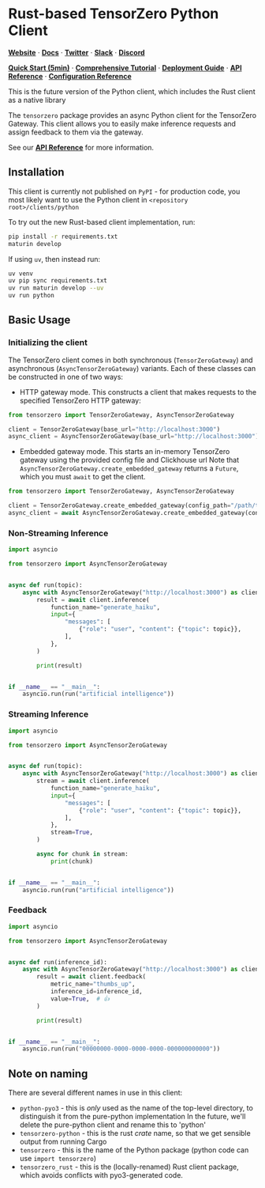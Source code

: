 # Rust-based TensorZero Python Client

**[Website](https://www.tensorzero.com/)** ·
**[Docs](https://www.tensorzero.com/docs)** ·
**[Twitter](https://www.x.com/tensorzero)** ·
**[Slack](https://www.tensorzero.com/slack)** ·
**[Discord](https://www.tensorzero.com/discord)**

**[Quick Start (5min)](https://www.tensorzero.com/docs/gateway/tutorial)** ·
**[Comprehensive Tutorial](https://www.tensorzero.com/docs/gateway/tutorial)** ·
**[Deployment Guide](https://www.tensorzero.com/docs/gateway/deployment)** ·
**[API Reference](https://www.tensorzero.com/docs/gateway/api-reference)** ·
**[Configuration Reference](https://www.tensorzero.com/docs/gateway/deployment)**

This is the future version of the Python client, which includes the Rust client as a native library

The `tensorzero` package provides an async Python client for the TensorZero Gateway.
This client allows you to easily make inference requests and assign feedback to them via the gateway.

See our **[API Reference](https://www.tensorzero.com/docs/gateway/api-reference)** for more information.

## Installation

This client is currently not published on `PyPI` - for production code, you most likely want to
use the Python client in `<repository root>/clients/python`

To try out the new Rust-based client implementation, run:

```bash
pip install -r requirements.txt
maturin develop
```

If using `uv`, then instead run:

```bash
uv venv
uv pip sync requirements.txt
uv run maturin develop --uv
uv run python
```

## Basic Usage

### Initializing the client

The TensorZero client comes in both synchronous (`TensorZeroGateway`) and asynchronous (`AsyncTensorZeroGateway`) variants.
Each of these classes can be constructed in one of two ways:

- HTTP gateway mode. This constructs a client that makes requests to the specified TensorZero HTTP gateway:

```python
from tensorzero import TensorZeroGateway, AsyncTensorZeroGateway

client = TensorZeroGateway(base_url="http://localhost:3000")
async_client = AsyncTensorZeroGateway(base_url="http://localhost:3000")
```

- Embedded gateway mode. This starts an in-memory TensorZero gateway using the provided config file and Clickhouse url
  Note that `AsyncTensorZeroGateway.create_embedded_gateway` returns a `Future`, which you must `await` to get the client.

```python
from tensorzero import TensorZeroGateway, AsyncTensorZeroGateway

client = TensorZeroGateway.create_embedded_gateway(config_path="/path/to/tensorzero.toml", clickhouse_url="http://chuser:chpassword@localhost:8123/tensorzero-python-e2e")
async_client = await AsyncTensorZeroGateway.create_embedded_gateway(config_path="/path/to/tensorzero.toml", clickhouse_url="http://chuser:chpassword@localhost:8123/tensorzero-python-e2e")
```

### Non-Streaming Inference

```python
import asyncio

from tensorzero import AsyncTensorZeroGateway


async def run(topic):
    async with AsyncTensorZeroGateway("http://localhost:3000") as client:
        result = await client.inference(
            function_name="generate_haiku",
            input={
                "messages": [
                    {"role": "user", "content": {"topic": topic}},
                ],
            },
        )

        print(result)


if __name__ == "__main__":
    asyncio.run(run("artificial intelligence"))
```

### Streaming Inference

```python
import asyncio

from tensorzero import AsyncTensorZeroGateway


async def run(topic):
    async with AsyncTensorZeroGateway("http://localhost:3000") as client:
        stream = await client.inference(
            function_name="generate_haiku",
            input={
                "messages": [
                    {"role": "user", "content": {"topic": topic}},
                ],
            },
            stream=True,
        )

        async for chunk in stream:
            print(chunk)


if __name__ == "__main__":
    asyncio.run(run("artificial intelligence"))

```

### Feedback

```python
import asyncio

from tensorzero import AsyncTensorZeroGateway


async def run(inference_id):
    async with AsyncTensorZeroGateway("http://localhost:3000") as client:
        result = await client.feedback(
            metric_name="thumbs_up",
            inference_id=inference_id,
            value=True,  # 👍
        )

        print(result)


if __name__ == "__main__":
    asyncio.run(run("00000000-0000-0000-0000-000000000000"))
```

## Note on naming

There are several different names in use in this client:

- `python-pyo3` - this is _only_ used as the name of the top-level directory, to distinguish it from the pure-python implementation
  In the future, we'll delete the pure-python client and rename this to 'python'
- `tensorzero-python` - this is the rust _crate_ name, so that we get sensible output from running Cargo
- `tensorzero` - this is the name of the Python package (python code can use `import tensorzero`)
- `tensorzero_rust` - this is the (locally-renamed) Rust client package, which avoids conflicts with pyo3-generated code.
